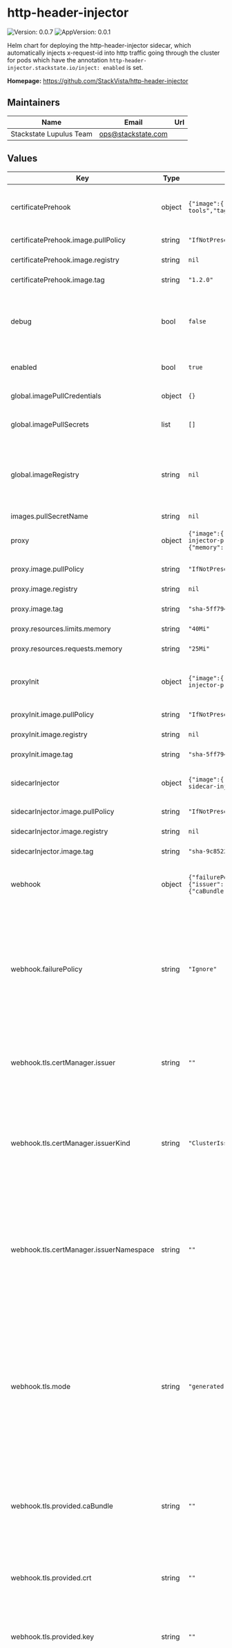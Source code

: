 # http-header-injector

![Version: 0.0.7](https://img.shields.io/badge/Version-0.0.7-informational?style=flat-square) ![AppVersion: 0.0.1](https://img.shields.io/badge/AppVersion-0.0.1-informational?style=flat-square)

Helm chart for deploying the http-header-injector sidecar, which automatically injects x-request-id into http traffic
going through the cluster for pods which have the annotation `http-header-injector.stackstate.io/inject: enabled` is set.

**Homepage:** <https://github.com/StackVista/http-header-injector>

## Maintainers

| Name | Email | Url |
| ---- | ------ | --- |
| Stackstate Lupulus Team | <ops@stackstate.com> |  |

## Values

| Key | Type | Default | Description |
|-----|------|---------|-------------|
| certificatePrehook | object | `{"image":{"pullPolicy":"IfNotPresent","registry":null,"repository":"stackstate/container-tools","tag":"1.2.0"}}` | Helm prehook to setup/remove a certificate for the sidecarInjector mutationwebhook |
| certificatePrehook.image.pullPolicy | string | `"IfNotPresent"` | Policy when pulling an image |
| certificatePrehook.image.registry | string | `nil` | Registry for the docker image. |
| certificatePrehook.image.tag | string | `"1.2.0"` | The tag for the docker image |
| debug | bool | `false` | Enable debugging. This will leave leave artifacts around like the prehook jobs for further inspection |
| enabled | bool | `true` | Enable/disable the mutationwebhook |
| global.imagePullCredentials | object | `{}` | Globally define credentials for pulling images. |
| global.imagePullSecrets | list | `[]` | Globally add image pull secrets that are used. |
| global.imageRegistry | string | `nil` | Globally override the image registry that is used. Can be overridden by specific containers. Defaults to quay.io |
| images.pullSecretName | string | `nil` |  |
| proxy | object | `{"image":{"pullPolicy":"IfNotPresent","registry":null,"repository":"stackstate/http-header-injector-proxy","tag":"sha-5ff79451"},"resources":{"limits":{"memory":"40Mi"},"requests":{"memory":"25Mi"}}}` | Proxy being injected into pods for rewriting http headers |
| proxy.image.pullPolicy | string | `"IfNotPresent"` | Policy when pulling an image |
| proxy.image.registry | string | `nil` | Registry for the docker image. |
| proxy.image.tag | string | `"sha-5ff79451"` | The tag for the docker image |
| proxy.resources.limits.memory | string | `"40Mi"` | Memory resource limits. |
| proxy.resources.requests.memory | string | `"25Mi"` | Memory resource requests. |
| proxyInit | object | `{"image":{"pullPolicy":"IfNotPresent","registry":null,"repository":"stackstate/http-header-injector-proxy-init","tag":"sha-5ff79451"}}` | InitContainer within pod which redirects traffic to the proxy container. |
| proxyInit.image.pullPolicy | string | `"IfNotPresent"` | Policy when pulling an image |
| proxyInit.image.registry | string | `nil` | Registry for the docker image |
| proxyInit.image.tag | string | `"sha-5ff79451"` | The tag for the docker image |
| sidecarInjector | object | `{"image":{"pullPolicy":"IfNotPresent","registry":null,"repository":"stackstate/generic-sidecar-injector","tag":"sha-9c852245"}}` | Service for injecting the proxy sidecar into pods |
| sidecarInjector.image.pullPolicy | string | `"IfNotPresent"` | Policy when pulling an image |
| sidecarInjector.image.registry | string | `nil` | Registry for the docker image. |
| sidecarInjector.image.tag | string | `"sha-9c852245"` | The tag for the docker image |
| webhook | object | `{"failurePolicy":"Ignore","tls":{"certManager":{"issuer":"","issuerKind":"ClusterIssuer","issuerNamespace":""},"mode":"generated","provided":{"caBundle":"","crt":"","key":""},"secret":{"name":""}}}` | MutationWebhook that will be installed to inject a sidecar into pods |
| webhook.failurePolicy | string | `"Ignore"` | How should the webhook fail? Best is to use Ignore, because there is a brief moment at initialization when the hook s there but the service not. Also, putting this to fail can cause the control plane be unresponsive. |
| webhook.tls.certManager.issuer | string | `""` | The issuer that is used for the webhook. Only used if you set webhook.tls.mode to "cert-manager". |
| webhook.tls.certManager.issuerKind | string | `"ClusterIssuer"` | The issuer kind that is used for the webhook, valid values are "Issuer" or "ClusterIssuer". Only used if you set webhook.tls.mode to "cert-manager". |
| webhook.tls.certManager.issuerNamespace | string | `""` | The namespace the cert-manager issuer is located in. If left empty defaults to the release's namespace that is used for the webhook. Only used if you set webhook.tls.mode to "cert-manager". |
| webhook.tls.mode | string | `"generated"` | The mode for the webhook. Can be "provided", "generated", "secret" or "cert-manager". If you want to use cert-manager, you need to install it first. NOTE: If you choose "generated", additional privileges are required to create the certificate and webhook at runtime. |
| webhook.tls.provided.caBundle | string | `""` | The caBundle that is used for the webhook. This is the certificate that is used to sign the webhook. Only used if you set webhook.tls.mode to "provided". |
| webhook.tls.provided.crt | string | `""` | The certificate that is used for the webhook. Only used if you set webhook.tls.mode to "provided". |
| webhook.tls.provided.key | string | `""` | The key that is used for the webhook. Only used if you set webhook.tls.mode to "provided". |
| webhook.tls.secret.name | string | `""` | The name of the secret containing the pre-provisioned certificate data that is used for the webhook. Only used if you set webhook.tls.mode to "secret". |

